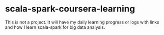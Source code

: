 # scala-spark-coursera-learning
This is not a project. It will have my daily learning progress or logs with links and how I learn scala-spark for big data analysis.
